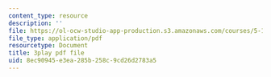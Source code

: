```yaml
---
content_type: resource
description: ''
file: https://ol-ocw-studio-app-production.s3.amazonaws.com/courses/5-111sc-principles-of-chemical-science-fall-2014/8ec90945e3ea285b258c9cd26d2783a5_739SB34oEyo.pdf
file_type: application/pdf
resourcetype: Document
title: 3play pdf file
uid: 8ec90945-e3ea-285b-258c-9cd26d2783a5
---
```

